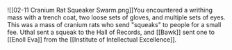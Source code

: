 ![[02-11 Cranium Rat Squeaker Swarm.png]]You encountered a writhing mass with a trench coat, two loose sets of gloves, and multiple sets of eyes. This was a mass of cranium rats who send "squeaks" to people for a small fee. Uthal sent a squeak to the Hall of Records, and [[Bawk]] sent one to [[Enoll Eva]] from the [[Institute of Intellectual Excellence]].